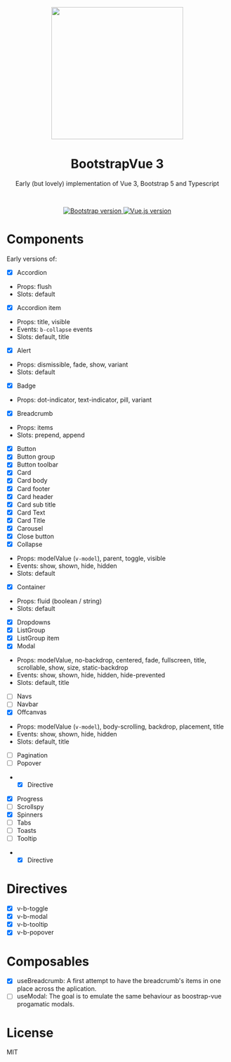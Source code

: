 <p align="center">
  <a href="https://cdmoro.github.io/bootstrap-vue-3/">
    <img src="https://raw.githubusercontent.com/cdmoro/bootstrap-vue-3/main/static/logo.png" width="300">
  </a>
</p>

<h1 align="center">BootstrapVue 3</h1>
<p align="center">Early (but lovely) implementation of Vue 3, Bootstrap 5 and Typescript</p>

<br>

<p align="center">
  <a href="https://getbootstrap.com/docs/5.0/getting-started/introduction/">
    <img src="https://flat.badgen.net/badge/bootstrap/5.0.x/563d7c" alt="Bootstrap version">
  </a>
  <a href="https://v3.vuejs.org/">
    <img src="https://flat.badgen.net/badge/vue.js/3.0.x/4fc08d" alt="Vue.js version">
  </a>
</p>

# Components

Early versions of:

- [x] Accordion
- Props: flush
- Slots: default
- [x] Accordion item
- Props: title, visible
- Events: `b-collapse` events
- Slots: default, title
 
- [x] Alert
- Props: dismissible, fade, show, variant
- Slots: default

- [x] Badge
- Props: dot-indicator, text-indicator, pill, variant

- [x] Breadcrumb
- Props: items
- Slots: prepend, append

- [x] Button
- [x] Button group
- [x] Button toolbar
- [x] Card
- [x] Card body
- [x] Card footer
- [x] Card header
- [x] Card sub title
- [x] Card Text
- [x] Card Title
- [x] Carousel
- [x] Close button
- [x] Collapse
- Props: modelValue (`v-model`), parent, toggle, visible
- Events: show, shown, hide, hidden
- Slots: default

- [x] Container
- Props: fluid (boolean / string)
- Slots: default

- [x] Dropdowns
- [x] ListGroup
- [x] ListGroup item
- [x] Modal
- Props: modelValue, no-backdrop, centered, fade, fullscreen, title, scrollable, show, size, static-backdrop
- Events: show, shown, hide, hidden, hide-prevented
- Slots: default, title
- [ ] Navs
- [ ] Navbar
- [x] Offcanvas
- Props: modelValue (`v-model`), body-scrolling, backdrop, placement, title
- Events: show, shown, hide, hidden
- Slots: default, title
- [ ] Pagination
- [ ] Popover
- - [x] Directive
- [x] Progress
- [ ] Scrollspy
- [x] Spinners
- [ ] Tabs
- [ ] Toasts
- [ ] Tooltip
- - [x] Directive

# Directives

- [x] v-b-toggle
- [x] v-b-modal
- [x] v-b-tooltip
- [x] v-b-popover

# Composables

- [x] useBreadcrumb: A first attempt to have the breadcrumb's items in one place across the aplication.
- [ ] useModal: The goal is to emulate the same behaviour as boostrap-vue progamatic modals.

# License

MIT
